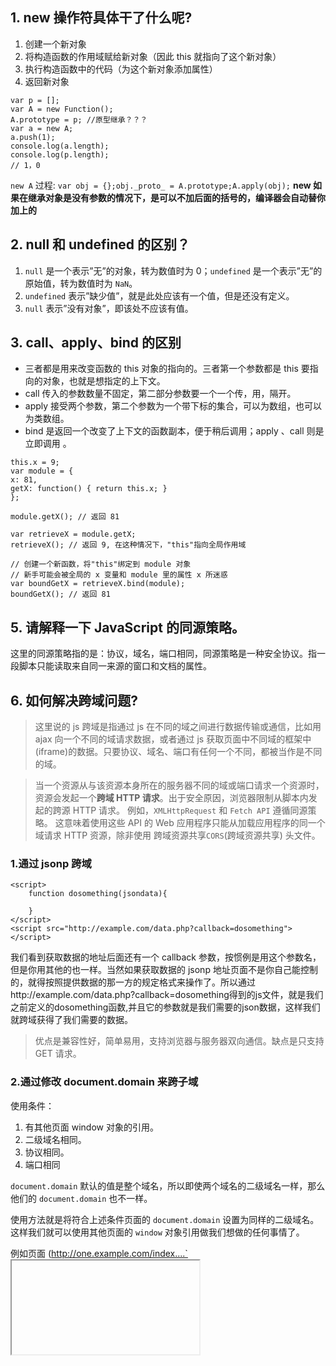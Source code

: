 ## 1. new 操作符具体干了什么呢?

1.  创建一个新对象
2.  将构造函数的作用域赋给新对象（因此 this 就指向了这个新对象）
3.  执行构造函数中的代码（为这个新对象添加属性）
4.  返回新对象

```
var p = [];
var A = new Function();
A.prototype = p; //原型继承？？？
var a = new A;
a.push(1);
console.log(a.length);
console.log(p.length);
// 1，0
```

`new A` 过程:
`var obj = {};obj._proto_ = A.prototype;A.apply(obj);`
**new 如果在继承对象是没有参数的情况下，是可以不加后面的括号的，编译器会自动替你加上的**

## 2. null 和 undefined 的区别？

1.  `null` 是一个表示”无”的对象，转为数值时为 0；`undefined` 是一个表示”无”的原始值，转为数值时为 `NaN`。
2.  `undefined` 表示”缺少值”，就是此处应该有一个值，但是还没有定义。
3.  `null` 表示”没有对象”，即该处不应该有值。

## 3. call、apply、bind 的区别

* 三者都是用来改变函数的 this 对象的指向的。三者第一个参数都是 this 要指向的对象，也就是想指定的上下文。
* call 传入的参数数量不固定，第二部分参数要一个一个传，用，隔开。
* apply 接受两个参数，第二个参数为一个带下标的集合，可以为数组，也可以为类数组。
* bind 是返回一个改变了上下文的函数副本，便于稍后调用；apply 、call 则是立即调用 。

```
this.x = 9;
var module = {
x: 81,
getX: function() { return this.x; }
};

module.getX(); // 返回 81

var retrieveX = module.getX;
retrieveX(); // 返回 9, 在这种情况下，"this"指向全局作用域

// 创建一个新函数，将"this"绑定到 module 对象
// 新手可能会被全局的 x 变量和 module 里的属性 x 所迷惑
var boundGetX = retrieveX.bind(module);
boundGetX(); // 返回 81
```

## 5. 请解释一下 JavaScript 的同源策略。

这里的同源策略指的是：协议，域名，端口相同，同源策略是一种安全协议。指一段脚本只能读取来自同一来源的窗口和文档的属性。

## 6. 如何解决跨域问题?

> 这里说的 js 跨域是指通过 js 在不同的域之间进行数据传输或通信，比如用 ajax 向一个不同的域请求数据，或者通过 js 获取页面中不同域的框架中(iframe)的数据。只要协议、域名、端口有任何一个不同，都被当作是不同的域。

> 当一个资源从与该资源本身所在的服务器不同的域或端口请求一个资源时，资源会发起一个**跨域 HTTP 请求**。出于安全原因，浏览器限制从脚本内发起的跨源 HTTP 请求。 例如，`XMLHttpRequest` 和 `Fetch API` 遵循同源策略。 这意味着使用这些 API 的 Web 应用程序只能从加载应用程序的同一个域请求 HTTP 资源，除非使用 跨域资源共享`CORS`(跨域资源共享) 头文件。

### 1.通过 jsonp 跨域

```
<script>
    function dosomething(jsondata){

    }
</script>
<script src="http://example.com/data.php?callback=dosomething"></script>
```

我们看到获取数据的地址后面还有一个 callback 参数，按惯例是用这个参数名，但是你用其他的也一样。当然如果获取数据的 jsonp 地址页面不是你自己能控制的，就得按照提供数据的那一方的规定格式来操作了。所以通过http://example.com/data.php?callback=dosomething得到的js文件，就是我们之前定义的dosomething函数,并且它的参数就是我们需要的json数据，这样我们就跨域获得了我们需要的数据。

> 优点是兼容性好，简单易用，支持浏览器与服务器双向通信。缺点是只支持 GET 请求。

### 2.通过修改 document.domain 来跨子域

使用条件：

1.  有其他页面 window 对象的引用。
2.  二级域名相同。
3.  协议相同。
4.  端口相同

`document.domain` 默认的值是整个域名，所以即使两个域名的二级域名一样，那么他们的 `document.domain` 也不一样。

使用方法就是将符合上述条件页面的 `document.domain` 设置为同样的二级域名。这样我们就可以使用其他页面的 `window` 对象引用做我们想做的任何事情了。

例如页面 (http://one.example.com/index....`<iframe>`

```
<iframe id="iframe" src="http://two.example.com/iframe.html"></iframe>
```

在 iframe.html 中使用 JavaScript 将 `document.domain` 设置好，也就是 example.com。

```
var iframe = document.getElementById('iframe');

document.domain = 'example.com';

iframe.contentDocument; // 框架的 document 对象
iframe.contentWindow; // 框架的 window 对象
```

这样，我们就可以获得对框架的完全控制权了。

### 3.使用 window.name 来进行跨域

```
window.name = "My window's name";
location.href = "http://www.qq.com/";

// 再检测 window.name

window.name; // My window's name
```

在一个标签里面跳转网页的话，我们的 `window.name` 是不会改变的。由于安全原因，浏览器始终会保持 `window.name` 是 `string` 类型。

基于这个思想，我们可以在某个页面设置好 `window.name` 的值，然后跳转到另外一个页面。在这个页面中就可以获取到我们刚刚设置的 `window.name` 了。

```
var iframe = document.getElementById('iframe');
var data = '';

iframe.onload = function() {
    data = iframe.contentWindow.name;
};
```

> 因为两个页面完全不同源，出现了报错由于 window.name 不随着 URL 的跳转而改变，所以我们使用一个暗黑技术来解决这个问题：

```
var iframe = document.getElementById('iframe');
var data = '';

iframe.onload = function() {
    iframe.onload = function(){
        data = iframe.contentWindow.name;
    }
    iframe.src = 'about:blank';
};
```

> 或者将里面的 about:blank 替换成某个同源页面（最好是空页面，减少加载时间）。这种方法与 `document.domain` 方法相比，放宽了域名后缀要相同的限制，可以从任意页面获取 `string` 类型的数据。

### 4.使用 HTML5 中新引进的 window.postMessage 方法来跨域传送数据

```
windowObj.postMessage(message, targetOrigin);
```

* `windowObj`: 接受消息的 Window 对象。
* `message`: 在最新的浏览器中可以是对象。
* `targetOrigin`: 目标的源，`*` 表示任意。

这个方法非常强大，无视协议，端口，域名的不同

```
var windowObj = window; // 可以是其他的 Window 对象的引用
var data = null;

addEventListener('message', function(e){
    if(e.origin == 'http://jasonkid.github.io/fezone') {
        data = e.data;

        e.source.postMessage('Got it!', '*');
    }
});
```

`message` 事件就是用来接收 `postMessage` 发送过来的请求的。函数参数的属性有以下几个：

* `origin`: 发送消息的 window 的源。
* `data`: 数据。
* `source`: 发送消息的 Window 对象。

### 5.CORS

服务器端对于 `CORS` 的支持，主要就是通过设置 `Access-Control-Allow-Origin` 来进行的。如果浏览器检测到相应的设置，就可以允许 Ajax 进行跨域的访问。

## 7. 说说严格模式的限制

> 变量必须声明后再使用函数的参数不能有同名属性，否则报错禁止 this 指向全局对象不能使用 with 语句增加了保留字
> arguments 不会自动反映函数参数的变化设立”严格模式”的目的：消除 Javascript 语法的一些不合理、不严谨之处，减少一些怪异行为;
> 消除代码运行的一些不安全之处，保证代码运行的安全；提高编译器效率，增加运行速度；为未来新版本的 Javascript 做好铺垫。

## 8. 请解释什么是事件代理

事件代理（Event Delegation），又称之为事件委托。即是把原本需要绑定的事件委托给父元素，让父元素担当事件监听的职务。事件代理的原理是 DOM 元素的事件冒泡。使用事件代理的好处是可以提高性能

## 9. Event Loop、消息队列、事件轮询

> 异步函数在执行结束后，会在事件队列中添加一个事件（回调函数）(遵循先进先出原则)，主线程中的代码执行完毕后（即一次循环结束），下一次循环开始就在事件队列中“读取”事件，然后调用它所对应的回调函数。这个过程是循环不断的，所以整个的这种运行机制又称为 Event Loop（事件循环）

> 主线程运行的时候，产生堆（heap）和栈（stack），栈中的代码（同步任务）调用各种外部 API，它们在”任务队列”中加入各种事件（click，load，done）。只要栈中的代码执行完毕，主线程就会去读取”任务队列”，依次执行那些事件所对应的回调函数。

> 执行栈中的代码（同步任务），总是在读取”任务队列”（异步任务）之前执行。

## 10. ES6 的了解

es6 是一个新的标准，它包含了许多新的语言特性和库，是 JS 最实质性的一次升级。比如’箭头函数’、’字符串模板’、’generators(生成器)’、’async/await’、’解构赋值’、’class’等等，还有就是引入 module 模块的概念。

**箭头函数**可以让 `this` 指向固定化，这种特性很有利于封装回调函数

1.  函数体内的 `this` 对象，就是定义时所在的对象，而不是使用时所在的对象。
2.  不可以当作构造函数，也就是说，不可以使用 `new`命令，否则会抛出一个错误。
3.  不可以使用 `arguments` 对象，该对象在函数体内不存在。如果要用，可以用 Rest 参数代替
4.  不可以使用 `yield` 命令，因此箭头函数不能用作 `Generator` 函数。

**async/await** 是写异步代码的新方式，以前的方法有回调函数和 Promise。

* `async/await` 是基于 `Promise` 实现的，它不能用于普通的回调函数。
* `async/await` 与 `Promise` 一样，是非阻塞的。
* `async/await` 使得异步代码看起来像同步代码，这正是它的魔力所在。

## 11. 说说你对 Promise 的理解

> Promise 是异步编程的一种解决方案，比传统的解决方案——回调函数和事件监听——更合理和更强大。

> 所谓 Promise，简单说就是一个容器，里面保存着某个未来才会结束的事件（通常是一个异步操作）的结果。从语法上说，Promise 是一个对象，从它可以获取异步操作的消息。Promise 提供统一的 API，各种异步操作都可以用同样的方法进行处理。

Promise 对象有以下两个特点:

* 对象的状态不受外界影响，Promise 对象代表一个异步操作，有三种状态：Pending（进行中）、Resolved（已完成，又称 Fulfilled）和 Rejected（已失败）
* 一旦状态改变，就不会再变，任何时候都可以得到这个结果。

## 12. 说说你对 AMD 和 Commonjs 的理解

### 1. CommonJS

`CommonJS` 规范是诞生比较早的。NodeJS 就采用了 CommonJS。加载模块是同步的，也就是说，只有加载完成，才能执行后面的操作。

```
var clock = require('clock');
clock.start();
```

> 这种写法适合服务端，因为在服务器读取模块都是在本地磁盘，加载速度很快。但是如果在客户端，加载模块的时候有可能出现“假死”状况。比如上面的例子中 clock 的调用必须等待 clock.js 请求成功，加载完毕。那么，能不能异步加载模块呢？

### 2. AMD

AMD，即 (Asynchronous Module Definition)，这种规范是异步的加载模块，requireJs 应用了这一规范。先定义所有依赖，然后在加载完成后的回调函数中执行。非同步加载模块，允许指定回调函数。

```
require(['clock'],function(clock){
  clock.start();
});
```

### 3. CMD

CMD (Common Module Definition), 是 seajs 推崇的规范，CMD 则是依赖就近，用的时候再 require

```
define(function(require, exports, module) {
   var clock = require('clock');
   clock.start();
});
```

## 13.lazyload

场景：涉及到图片，falsh 资源 , iframe, 网页编辑器(类似 FCK)等占用较大带宽，且这些模块暂且不在浏览器可视区内,因此可以使用 lazyload 在适当的时候加载该类资源.

优点：提升用户的体验，如果图片数量较大，打开页面的时候要将将页面上所有的图片全部获取加载，很可能会出现卡顿现象，影响用户体验。因此，有选择性地请求图片，这样能明显减少了服务器的压力和流量，也能够减小浏览器的负担。

原理:首先在渲染时，图片引用默认图片，然后把真实地址放在 `data-\*`属性上面。`<image src='./../assets/default.png' :data-src='item.allPics' class='lazyloadimg'>`然后是监听滚动，直接用`window.onscroll` 就可以了，但是要注意一点的是类似于 `window`的 `scroll` 和 `resize`，还有 `mousemove`这类触发很频繁的事件，最好用节流(throttle)或防抖函数(debounce)来控制一下触发频率。接着要判断图片是否出现在了视窗里面，主要是三个高度：1，当前 body 从顶部滚动了多少距离。2，视窗的高度。3，当前图片距离顶部的距离

实现：lazyload 的难点在如何在适当的时候加载用户需要的资源(这里用户需要的资源指该资源呈现在浏览器可视区域)。因此我们需要知道几点信息来确定目标是否已呈现在客户区,其中包括：

1.  当前 body 从顶部滚动了多少距离
2.  视窗的高度.
3.  当前图片距离顶部的距离

```
window.onscroll =_.throttle(this.watchscroll, 200);
watchscroll () {
  var bodyScrollHeight =  document.body.scrollTop;// body滚动高度
  var windowHeight = window.innerHeight;// 视窗高度
  var imgs = document.getElementsByClassName('lazyloadimg');
  for (var i =0; i < imgs.length; i++) {
    var imgHeight = imgs[i].offsetTop;// 图片距离顶部高度  
    if (imgHeight  < windowHeight  + bodyScrollHeight) {
       imgs[i].src = imgs[i].getAttribute('data-src');
       img[i].className = img[i].className.replace('lazyloadimg','')
    }
  }
}
```

## 14. Debounce、throttle

> 以下场景往往由于事件频繁被触发，因而频繁执行 DOM 操作、资源加载等重行为，导致 UI 停顿甚至浏览器崩溃。

1.  window 对象的 resize、scroll 事件
2.  拖拽时的 mousemove 事件
3.  射击游戏中的 mousedown、keydown 事件
4.  文字输入、自动完成的 keyup 事件

### Debounce(防抖)

#### 定义

> 当调用动作 n 毫秒后，才会执行该动作，若在这 n 毫秒内又调用此动作则将重新计算执行时间。可以把多个顺序地调用合并成一次。

#### 实例

> 1.  调整桌面浏览器窗口大小的时候，会触发很多次 resize 事件
> 2.  基于 AJAX 请求的自动完成功能，通过 keypress 触发

#### 实现

```
/**
* 空闲控制 返回函数连续调用时，空闲时间必须大于或等于 idle，action 才会执行
* @param idle   {number}    空闲时间，单位毫秒
* @param action {function}  请求关联函数，实际应用需要调用的函数
* @return {function}    返回客户调用函数
*/
debounce(idle,action)

var debounce = function(idle, action){
  var last
  return function(){
    var _this = this, args = arguments
    clearTimeout(last)
    last = setTimeout(function(){
        action.apply(_this, args)
    }, idle)
  }
}
```

### Throttle（节流阀）

#### 定义

> 预先设定一个执行周期，当调用动作的时刻大于等于执行周期则执行该动作，然后进入下一个新周期。只允许一个函数在 X 毫秒内执行一次。

> 不同点:跟 debounce 主要的不同在于，throttle 保证 X 毫秒内至少执行一次。

#### 实例：

> 1.  无限滚动

#### 实现

```
/**
* 频率控制 返回函数连续调用时，action 执行频率限定为 次 / delay
* @param delay  {number}    延迟时间，单位毫秒
* @param action {function}  请求关联函数，实际应用需要调用的函数
* @return {function}    返回客户调用函数
*/
throttle(delay,action)

var throttle = function(delay, action){
  var last = 0;
  return function(){
    var curr = +new Date()
    if (curr - last > delay){
      action.apply(this, arguments)
      last = curr
    }
  }
}
```

### requestAnimationFrame

> 告诉浏览器您希望执行动画并请求浏览器在下一次重绘之前调用指定的函数来更新动画。该方法使用一个回调函数作为参数，这个回调函数会在浏览器重绘之前调用。是另一种限速执行的方式。跟 `_.throttle(dosomething, 16)` 等价。它是高保真的，如果追求更好的精确度的话，可以用浏览器原生的 API 。

#### 优点

* 动画保持 60fps（每一帧 16 ms），浏览器内部决定渲染的最佳时机
* 简洁标准的 API，后期维护成本低

#### 缺点

* 动画的开始/取消需要开发者自己控制，不像 ‘.debounce’ 或 ‘.throttle’由函数内部处理。
* 浏览器标签未激活时，一切都不会执行。
* 尽管所有的现代浏览器都支持 rAF ，IE9，Opera Mini 和 老的 Android 还是需要打补丁。
* Node.js 不支持，无法在服务器端用于文件系统事件。

实现如下：

```
var latestKnownScrollY = 0,
    ticking = false,
  item = document.querySelectorAll('.item');


function update() {
    // reset the tick so we can
    // capture the next onScroll
    ticking = false;

  item[0].style.width = latestKnownScrollY + 100 + 'px';
}


function onScroll() {
    latestKnownScrollY = window.scrollY; //No IE8
    requestTick();
}

function requestTick() {
    if(!ticking) {
        requestAnimationFrame(update);
    }
    ticking = true;
}

 window.addEventListener('scroll', onScroll, false);


/// THROTTLE

function throttled_version() {
   item[1].style.width = window.scrollY + 100 + 'px';
}

 window.addEventListener('scroll', _.throttle(throttled_version, 16), false);
```

### 如何使用 debounce 和 throttle 以及常见的坑

> 1.  不止一次地调用 \_.debounce 方法：

```
// 错误
$(window).on('scroll', function() {
   _.debounce(doSomething, 300);
});
// 正确
$(window).on('scroll', _.debounce(doSomething, 200));
```

### 总结

> * `debounce`：把触发非常频繁的事件（比如按键）合并成一次执行。
> * `throttle`：保证每 X 毫秒恒定的执行次数，比如每 200ms 检查下滚动位置，并触发 CSS 动画。
> * `requestAnimationFrame`：可替代 `throttle` ，函数需要重新计算和渲染屏幕上的元素时，想保证动画或变化的平滑性，可以用它。注意：IE9 不支持。

## 15 console

1.  `console.log console.warn console.info console.error`
2.  `console.group & console.groupEnd`
3.  `console.table`
4.  `console.log('%chello world', 'background-image:-webkit-gradient( linear, left top, right top, color-stop(0, #f22));`
5.  `console.assert`
6.  `console.count`
7.  `console.dir`
8.  `console.time & console.timeEnd`
9.  `console.profile & console.timeLime`
10. `keys & values`
11. `monitor & unmonitor`

## 16. jsDOM 操作有原生的 insertBefore 函数，但是没有 insertAfter，实现一个 insertAfter 函数

> js 原生方法 insertBefore 用于在某个元素之前插入新元素语法：`parentElement.insertBefore(newElement, referElement)`

* 1.  如果要插入的 newElement 已经在 DOM 树中存在，那么执行此方法会将该节点从 DOM 树中移除。
* 2.  如果`referElement`为 null，那么`newElement` 会被添加到父节点的子节点末尾

实现 insertAfter 功能

```
function insertAfter(newNode, referenceNode) {
    referenceNode.parentNode.insertBefore(newNode, referenceNode.nextSibling);
}
```

## 17.怎么设置多个 window.onload 事件（类似像 jquery 一样可以同时存在多个$(document).ready()事件）

```
/*
*假设有2个函数firstFunction和secondFunction需要在网页加载完毕时执行， 需要绑定到window。onload。如果通过：
*
* window.onload = firstFunction;
* window.onload = secondFunction;
* 结果是只有secondFunction会执行，secondFunction会覆盖firstFunction。
*/

/*
*正确的方式是：
* Javascript 共享onload事件处理方法：
*/
//1.在需要绑定的函数不是很多时，可以创建一个匿名函数容纳需绑定的函数，再将该匿名函数绑定至window。onload函数
window.onload = function()
    {
      firstFunction();
      secondFunction();
    }

//2.实现一个函数addLoadEvent，如下

function addLoadEvent(func)
    {
      var oldOnLoad = window.onload;
      if(typeof window.onload != 'function')
      {
        window.onload = func;
      }
      else
      {
        window.onload = function()
        {
          oldOnLoad();
          func();
        }

      }
    }

addLoadEvent(firstFunction);
addLoadEvent(secondFunction);
```

## 18.XML 和 JSON 的区别？

1.  数据体积方面。
    JSON 相对于 XML 来讲，数据的体积小，传递的速度更快些。

2.  数据交互方面。
    JSON 与 JavaScript 的交互更加方便，更容易解析处理，更好的数据交互。

3.  数据描述方面。
    JSON 对数据的描述性比 XML 较差。

4.  传输速度方面。
    JSON 的速度要远远快于 XML。

## 19. 谈谈你对 webpack 的看法

`WebPack` 是一个模块打包工具，你可以使用`WebPack`管理你的模块依赖，并编绎输出模块们所需的静态文件。它能够很好地管理、打包 Web 开发中所用到的`HTML、JavaScript、CSS`以及各种静态文件（图片、字体等），让开发过程更加高效。对于不同类型的资源，`webpack`有对应的模块加载器。`webpack`模块打包器会分析模块间的依赖关系，最后 生成了优化且合并后的静态资源。

### 两大特色

1.  code splitting（可以自动完成）

2.  loader 可以处理各种类型的静态文件，并且支持串联操作

### 新特性

1.  对 CommonJS 、 AMD 、ES6 的语法做了兼容

2.  对 js、css、图片等资源文件都支持打包

3.  串联式模块加载器以及插件机制，让其具有更好的灵活性和扩展性，例如提供对 CoffeeScript、ES6 的支持

4.  有独立的配置文件 webpack.config.js

5.  可以将代码切割成不同的 chunk，实现按需加载，降低了初始化时间

6.  支持 SourceUrls 和 SourceMaps，易于调试

7.  具有强大的 Plugin 接口，大多是内部插件，使用起来比较灵活

8.  webpack 使用异步 IO 并具有多级缓存。这使得 webpack 很快且在增量编译上更加快

## 20.创建 ajax 过程

1.  创建 XMLHttpRequest 对象,也就是创建一个异步调用对象.

2.  创建一个新的 HTTP 请求,并指定该 HTTP 请求的方法、URL 及验证信息.

3.  设置响应 HTTP 请求状态变化的函数.

4.  发送 HTTP 请求.

5.  获取异步调用返回的数据.

6.  使用 JavaScript 和 DOM 实现局部刷新.

```
function createXHR() {
    if (typeof XMLHttpRequest != 'undefined') {
        return new XMLHttpRequest();
    } else if (typeof ActiveXObject != 'undefined') {
        if (typeof arguments.callee.activeXString != 'string') {
            var versions = [
                "MSXML2.XMLHtpp.6.0", "MSXML2.XMLHttp.3.0", "MSXML2.XMLHttp"
            ], i, len;
            for (i = 0, len = versions.length; i < len; i++) {
                try {
                    new ActiveXObject(versions[i]);
                    arguments.callee.activeXString = versions[i];
                    break;
                } catch (ex) {
                    // 跳过
                }
            }
            return new ActiveXObject(arguments.callee.activeXString);
        }
    } else {
        throw new Error('no xhr object')
    }
}

var xhr = createXHR();
var xhr = XMLHttpRequest();
xhr.onreadystatechange = function () {
    if (xhr.readyState == 4) {
        if ((xhr.status >= 200 && xhr.status < 300) || xhr.status == 304) {
            alert(xhr.responseText);
        } else {
            alert('Request was unsuccessful' + xhr.status);
        }
    }
}

xhr.open('get', '/index', true);
xhr.send(null);

xhr.open('post', '/index', true);
xhr.setRequestHeader("Content-Type", "application/x-www-form-urlencoded");
var form = document.getElementById('form');
        xhr.send(form);
```

## 21.Javascript 垃圾回收方法

### 标记清除（mark and sweep）

这是 JavaScript 最常见的垃圾回收方式，当变量进入执行环境的时候，比如函数中声明一个变量，垃圾回收器将其标记为“进入环境”，当变量离开环境的时候（函数执行结束）将其标记为“离开环境”。

垃圾回收器会在运行的时候给存储在内存中的所有变量加上标记，然后去掉环境中的变量以及被环境中变量所引用的变量（闭包），在这些完成之后仍存在标记的就是要删除的变量了

### 引用计数(reference counting)

在低版本 IE 中经常会出现内存泄露，很多时候就是因为其采用引用计数方式进行垃圾回收。引用计数的策略是跟踪记录每个值被使用的次数，当声明了一个 变量并将一个引用类型赋值给该变量的时候这个值的引用次数就加 1，如果该变量的值变成了另外一个，则这个值得引用次数减 1，当这个值的引用次数变为 0 的时 候，说明没有变量在使用，这个值没法被访问了，因此可以将其占用的空间回收，这样垃圾回收器会在运行的时候清理掉引用次数为 0 的值占用的空间。

在 IE 中虽然 JavaScript 对象通过标记清除的方式进行垃圾回收，但 BOM 与 DOM 对象却是通过引用计数回收垃圾的，也就是说只要涉及 B

## 22.DOM 操作——怎样添加、移除、移动、复制、创建和查找节点。

### 创建新节点

```
createDocumentFragment()    //创建一个DOM片段

createElement()   //创建一个具体的元素

createTextNode()   //创建一个文本节点
```

### 添加、移除、替换、插入

```
appendChild()

removeChild()

replaceChild()

insertBefore() //并没有insertAfter()
```

### 查找

```
getElementsByTagName()    //通过标签名称

getElementsByName()    //通过元素的Name属性的值(IE容错能力较强，
会得到一个数组，其中包括id等于name值的)

getElementById()    //通过元素Id，唯一性
```

## 23.js 延迟加载的方式有哪些？

1.  defer
2.  async
3.  动态创建 DOM 方式（创建 script，插入到 DOM 中，加载完毕后 callBack）
4.  按需异步载入 js
5.  创建并插入 iframe，让它异步执行 js

## 24. 哪些操作会造成内存泄漏？

* 内存泄漏指任何对象在您不再拥有或需要它之后仍然存在。
* 垃圾回收器定期扫描对象，并计算引用了每个对象的其他对象的数量。如果一个对象的引用数量为 0（没有其他对象引用过该对象），或对该对象的惟一引用是循环的，那么该对象的内存即可回收。
* setTimeout 的第一个参数使用字符串而非函数的话，会引发内存泄漏。
* 闭包、控制台日志、循环（在两个对象彼此引用且彼此保留时，就会产生一个循环）

## 25. 为什么要有同源限制？

我们举例说明：比如一个黑客程序，他利用 Iframe 把真正的银行登录页面嵌到他的页面上，当你使用真实的用户名，密码登录时，他的页面就可以通过 Javascript 读取到你的表单中 input 中的内容，这样用户名，密码就轻松到手了。

## 26. 实现一个函数 clone，可以对 JavaScript 中的 5 种主要的数据类型（包括 Number、String、Object、Array、Boolean）进行值复制

```
Object.prototype.clone = function () {
    var o = this.constructor === Array ? [] : {};
    for (var e in this) {
        o[e] = typeof this[e] === "object" ? this[e].clone() : this[e];
    }
    return o;
}
```

## 27.如何删除一个 cookie

1.  将时间设为当前时间往前一点。

```
var date = new Date();

date.setDate(date.getDate() - 1);//真正的删除
```

`setDate()`方法用于设置一个月的某一天。

2.  expires 的设置

`document.cookie = 'user='+ encodeURIComponent('name') + ';expires = ' + new Date(0)`

## 28.document.write()的用法

`document.write()`方法可以用在两个方面：页面载入过程中用实时脚本创建页面内容，以及用延时脚本创建本窗口或新窗口的内容。
`document.write`只能重绘整个页面。`innerHTML`可以重绘页面的一部分

## 29.编写一个方法 求一个字符串的字节长度

```
function GetBytes(str) {
    var len = str.length;
    var bytes = len;
    for (var i = 0; i < len; i++) {
        if (str.charCodeAt(i) > 255) bytes++;
    }
    return bytes;
}
alert(GetBytes("你好,as"));
```

## 30.attribute 和 property 的区别是什么？

* `attribute` 是 `dom` 元素在文档中作为 `html` 标签拥有的属性；
* `property` 就是 `dom` 元素在 `js` 中作为对象拥有的属性。

> 对于 `html` 的标准属性来说，`attribute` 和 `property` 是同步的，是会自动更新的，但是对于自定义的属性来说，他们是不同步的，

## 31.===运算符判断相等的流程是怎样的

1.  如果两个值不是相同类型，它们不相等
2.  如果两个值都是 null 或者都是 undefined，它们相等
3.  如果两个值都是布尔类型 true 或者都是 false，它们相等
4.  如果其中有一个是**NaN**，它们不相等
5.  如果都是数值型并且数值相等，他们相等， -0 等于 0
6.  如果他们都是字符串并且在相同位置包含相同的 16 位值，他它们相等；如果在长度或者内容上不等，它们不相等；两个字符串显示结果相同但是编码不同==和===都认为他们不相等
7.  如果他们指向相同对象、数组、函数，它们相等；如果指向不同对象，他们不相等

## 32.==运算符判断相等的流程是怎样的

1.  如果两个值类型相同，按照===比较方法进行比较
2.  如果类型不同，使用如下规则进行比较

* 如果其中一个值是 null，另一个是 undefined，它们相等
* 如果一个值是**数字**另一个是**字符串**，将**字符串转换为数字**进行比较
* 如果有布尔类型，将**true 转换为 1，false 转换为 0**，然后用==规则继续比较
* 如果一个值是对象，另一个是数字或字符串，将对象转换为原始值然后用==规则继续比较
* **其他所有情况都认为不相等**

## 33.对象到字符串的转换步骤

1.  如果对象有`toString()`方法，javascript 调用它。如果返回一个原始值（primitive value 如：`string number boolean`）,将这个值转换为字符串作为结果
2.  如果对象没有`toString()`方法或者返回值不是原始值，javascript 寻找对象的`valueOf()`方法，如果存在就调用它，返回结果是原始值则转为字符串作为结果
3.  否则，javascript 不能从`toString()`或者`valueOf()`获得一个原始值，此时`throws a TypeError`

## 34.对象到数字的转换步骤

1.  如果对象有`valueOf()`方法并且返回元素值，javascript 将返回值转换为数字作为结果
2.  否则，如果对象有`toString()`并且返回原始值，javascript 将返回结果转换为数字作为结果
3.  否则，`throws a TypeError`

## 35.<,>,<=,>=的比较规则

所有比较运算符都支持任意类型，但是**比较只支持数字和字符串**，所以需要执行必要的转换然后进行比较，转换规则如下:

1.  如果操作数是对象，转换为原始值：如果`valueOf`方法返回原始值，则使用这个值，否则使用`toString`方法的结果，如果转换失败则报错
2.  经过必要的对象到原始值的转换后，如果两个操作数都是字符串，按照字母顺序进行比较（他们的 16 位 unicode 值的大小）
3.  否则，如果有一个操作数不是字符串，**将两个操作数转换为数字**进行比较

## 36. +运算符工作流程

1.  如果有操作数是对象，转换为原始值
2.  此时如果有**一个操作数是字符串**，其他的操作数都转换为字符串并执行连接
3.  否则：**所有操作数都转换为数字并执行加法**

## 37.函数内部 arguments 变量有哪些特性,有哪些属性,如何将它转换为数组

* `arguments`所有函数中都包含的一个局部变量，是一个类数组对象，对应函数调用时的实参。如果函数定义同名参数会在调用时覆盖默认对象
* `arguments[index]`分别对应函数调用时的实参，并且通过 arguments 修改实参时会同时修改实参
* `arguments.length`为实参的个数（Function.length 表示形参长度）
* `arguments.callee`为当前正在执行的函数本身，使用这个属性进行递归调用时需注意`this`的变化
* `arguments.caller`为调用当前函数的函数（已被遗弃）
* 转换为数组：`var args = Array.prototype.slice.call(arguments, 0);`

## 38.DOM 事件模型是如何的,编写一个 EventUtil 工具类实现事件管理兼容

* DOM 事件包含捕获（capture）和冒泡（bubble）两个阶段：捕获阶段事件从 window 开始触发事件然后通过祖先节点一次传递到触发事件的 DOM 元素上；冒泡阶段事件从初始元素依次向祖先节点传递直到 window
* 标准事件监听 elem.addEventListener(type, handler, capture)/elem.removeEventListener(type, handler, capture)：handler 接收保存事件信息的 event 对象作为参数，event.target 为触发事件的对象，handler 调用上下文 this 为绑定监听器的对象，event.preventDefault()取消事件默认行为，event.stopPropagation()/event.stopImmediatePropagation()取消事件传递
* 老版本 IE 事件监听 elem.attachEvent('on'+type, handler)/elem.detachEvent('on'+type, handler)：handler 不接收 event 作为参数，事件信息保存在 window.event 中，触发事件的对象为 event.srcElement，handler 执行上下文 this 为 window 使用闭包中调用 handler.call(elem, event)可模仿标准模型，然后返回闭包，保证了监听器的移除。event.returnValue 为 false 时取消事件默认行为，event.cancleBubble 为 true 时取消时间传播
* 通常利用事件冒泡机制托管事件处理程序提高程序性能。

```
/**
 * 跨浏览器事件处理工具。只支持冒泡。不支持捕获
 * @author  (qiu_deqing@126.com)
 */

var EventUtil = {
    getEvent: function (event) {
        return event || window.event;
    },
    getTarget: function (event) {
        return event.target || event.srcElement;
    },
    // 返回注册成功的监听器，IE中需要使用返回值来移除监听器
    on: function (elem, type, handler) {
        if (elem.addEventListener) {
            elem.addEventListener(type, handler, false);
            return handler;
        } else if (elem.attachEvent) {
            var wrapper = function () {
              var event = window.event;
              event.target = event.srcElement;
              handler.call(elem, event);
            };
            elem.attachEvent('on' + type, wrapper);
            return wrapper;
        }
    },
    off: function (elem, type, handler) {
        if (elem.removeEventListener) {
            elem.removeEventListener(type, handler, false);
        } else if (elem.detachEvent) {
            elem.detachEvent('on' + type, handler);
        }
    },
    preventDefault: function (event) {
        if (event.preventDefault) {
            event.preventDefault();
        } else if ('returnValue' in event) {
            event.returnValue = false;
        }
    },
    stopPropagation: function (event) {
        if (event.stopPropagation) {
            event.stopPropagation();
        } else if ('cancelBubble' in event) {
            event.cancelBubble = true;
        }
    },
    /**
     * keypress事件跨浏览器获取输入字符
     * 某些浏览器在一些特殊键上也触发keypress，此时返回null
     **/
     getChar: function (event) {
        if (event.which == null) {
            return String.fromCharCode(event.keyCode);  // IE
        }
        else if (event.which != 0 && event.charCode != 0) {
            return String.fromCharCode(event.which);    // the rest
        }
        else {
            return null;    // special key
        }
     }
};
```

## 39.评价一下三种方法实现继承的优缺点,并改进

```
function Shape() {}

function Rect() {}

// 方法1
Rect.prototype = new Shape();

// 方法2
Rect.prototype = Shape.prototype;

// 方法3
Rect.prototype = Object.create(Shape.prototype);

Rect.prototype.area = function () {
  // do something
};
```

方法 1：

优点：

* 正确设置原型链实现继承
* 父类实例属性得到继承，原型链查找效率提高，也能为一些属性提供合理的默认值

缺点：

* 父类实例属性为引用类型时，不恰当地修改会导致所有子类被修改
* 创建父类实例作为子类原型时，可能无法确定构造函数需要的合理参数，这样提供的参数继承给子类没有实际意义，当子类需要这些参数时应该在构造函数中进行初始化和设置

总结：继承应该是继承方法而不是属性，为子类设置父类实例属性应该是通过在子类构造函数中调用父类构造函数进行初始化

方法 2：

1.  优点：正确设置原型链实现继承
2.  缺点：父类构造函数原型与子类相同。修改子类原型添加方法会修改父类

方法 3：

1.  优点：正确设置原型链且避免方法 1.2 中的缺点
2.  缺点：ES5 方法需要注意兼容性

改进：

1.  所有三种方法应该在子类构造函数中调用父类构造函数实现实例属性初始化

```
function Rect() {
    Shape.call(this);
}
```

2.  用新创建的对象替代子类默认原型，设置`Rect.prototype.constructor = Rect;`保证一致性
3.  第三种方法的 polyfill：

```
function create(obj) {
    if (Object.create) {
        return Object.create(obj);
    }

    function f() {};
    f.prototype = obj;
    return new f();
}
```

## 40.下面这段代码想要循环延时输出结果 0 1 2 3 4,请问输出结果是否正确,如果不正确,请说明为什么,并修改循环内的代码使其输出正确结果

```
for (var i = 0; i < 5; ++i) {
  setTimeout(function () {
    console.log(i + ' ');
  }, 100);
}
```

不能输出正确结果，因为循环中 `setTimeout` 接受的参数函数通过闭包访问变量 `i`。javascript 运行环境为单线程，`setTimeout` 注册的函数需要等待线程空闲才能执行，此时 `for` 循环已经结束，`i` 值为 5.五个定时输出都是 5 修改方法：将 `setTimeout` 放在函数立即调用表达式中，将 `i` 值作为参数传递给包裹函数，创建新闭包

```
// 第一种
for (var i = 0; i < 5; ++i) {
  (function (i) {
    setTimeout(function () {
      console.log(i + ' ');
    }, 100);
  }(i));
}

// 第二种 在每次迭代时都为i创建新的绑定。
for (let i = 0; i < 5; ++i) {
  setTimeout(function () {
    console.log(i + ' ');
  }, 100);
}
```

## 41.如何判断一个对象是否为数组

```
/**
 * 判断一个对象是否是数组，参数不是对象或者不是数组，返回false
 *
 * @param {Object} arg 需要测试是否为数组的对象
 * @return {Boolean} 传入参数是数组返回true，否则返回false
 */
function isArray(arg) {
    if (typeof arg === 'object') {
        return Object.prototype.toString.call(arg) === '[object Array]';
    }
    return false;
}
```

## 42. 如何判断一个对象是否为函数

```
/**
 * 判断对象是否为函数，如果当前运行环境对可调用对象（如正则表达式）
 * 的typeof返回'function'，采用通用方法，否则采用优化方法
 *
 * @param {Any} arg 需要检测是否为函数的对象
 * @return {boolean} 如果参数是函数，返回true，否则false
 */
function isFunction(arg) {
    if (arg) {
        if (typeof (/./) !== 'function') {
            return typeof arg === 'function';
        } else {
            return Object.prototype.toString.call(arg) === '[object Function]';
        }
    } // end if
    return false;
}
```

## 43. 数组去重

### 1.双层循环

```
var array = [1, 1, '1', '1'];

function unique(array) {
    // res用来存储结果
    var res = [];
    for (var i = 0, arrayLen = array.length; i < arrayLen; i++) {
        for (var j = 0, resLen = res.length; j < resLen; j++ ) {
            if (array[i] === res[j]) {
                break;
            }
        }
        // 如果array[i]是唯一的，那么执行完循环，j等于resLen
        if (j === resLen) {
            res.push(array[i])
        }
    }
    return res;
}

console.log(unique(array)); // [1, "1"]
```

优点：兼容性缺点：对象和 NaN 不去重

### 2.indexOf

```
var array = [1, 1, '1'];

function unique(array) {
    var res = [];
    for (var i = 0, len = array.length; i < len; i++) {
        var current = array[i];
        if (res.indexOf(current) === -1) {
            res.push(current)
        }
    }
    return res;
}

console.log(unique(array));
```

缺点：对象和 NaN 不去重

### 3.filter

```
var array = [1, 2, 1, 1, '1'];

// array.concat() 复制出来一份原有的数组，且对复制出来的新数组的操作不会影响到原有数组
function unique(array) {
    return array.concat().sort().filter(function(item, index, array){
        return !index || item !== array[index - 1]
    })
}

console.log(unique(array));
```

缺点：对象不去重 NaN 会被忽略掉

### 4.Object 键值对

```
// 因为 1 和 '1' 是不同的，但是这种方法会判断为同一个值，这是因为对象的键值只能是字符串，所以我们可以使用 typeof item + item 拼成字符串作为 key 值来避免这个问题
// 依然无法正确区分出两个对象，比如 {value: 1} 和 {value: 2}，因为 typeof item + item 的结果都会是 object[object Object]，不过我们可以使用 JSON.stringify 将对象序列化
var array = [{ value: 1 }, { value: 1 }, { value: 2 }, { value: 2 }];

function unique(array) {
    var obj = {};
    return array.filter(function (item, index, array) {
        var key = typeof item + JSON.stringify(item)
        return obj.hasOwnProperty(key) ? false : (obj[key] = true)
    })
}

console.log(unique(array)); // [{value: 1}, {value: 2}]
```

优点：全部去重

### 5.ES6

```
var array = [1, 2, 1, 1, '1'];

function unique(array) {
   return Array.from(new Set(array));
}
console.log(unique(array)); // [1, 2, "1"]
// Set。它类似于数组，但是成员的值都是唯一的，没有重复的值
。
```

简化

```
var unique = (a) => [...new Set(a)]
```

缺点：对象不去重 NaN 去重

## 44. 闭包

```
function mo(){
    var x = 0;
    return function(){
        console.log(++x)
    }
}
var a = mo();
var b = mo();
a();
a();
b();
// 1，2，1
// a再次执行的时候没有走mo()函数，直接走的内部函数，保存了外层的x变量给自己用。
```

## 45.es6 中的扩展运算符...的实现原理

```
var a = {aa:1,bb:2,cc:3};

const {aa,...b} = a;

// babel解构实现
function _objectWithoutProperties(obj, keys) {
    var target = {};
    for (var i in obj) {
        if (keys.indexOf(i) >= 0) continue;
        if (!Object.prototype.hasOwnProperty.call(obj, i)) continue;
        target[i] = obj[i];
    }
    return target;
}

var a = { aa: 1, bb: 2, cc: 3 };

var aa = a.aa,
    b = _objectWithoutProperties(a, ["aa"]);
```

原理就是 es6 直接采用 `for of`，也就是说，所有总有迭代器的对象都能使用扩展运算符，在 es6 里说不能放前面的，但是在 es7 里如果**用于对象**是可以放前面的

## 46. for of 和 for in 区别

`for in` 是键值对形式，`for of` 是输出 value 形式，然后 for of 只要是配置了迭代器，都能遍历。

## 47.箭头函数中的 this

箭头函数的 `this` 一定来自定义时最上层的 `this`，普通函数的 `this` 来自执行者本身。

```
var obj = {
    field: 'hello',
    a: () => { console.log(this) }
}
// obj === window.obj //true
// 所以在定义时obj的this来自window。
// 箭头函数this在定义时指定，所以this来自window。
var obj2 = {
    b: function () {
        console.log(this)
    }
}
console.log(obj === window.obj);
obj.a();
obj2.b();
```

## 48.什么是纯函数

纯函数是指 不依赖于且不改变它作用域之外的变量状态 的函数。也就是说， 纯函数的返回值只由它调用时的参数决定 ，它的执行不依赖于系统的状态（比如：何时、何处调用它——译者注）。

## 49.页面和服务器之间的交互有哪几种

* Ajax
* WebSocket

## 50.长连接与长轮询分别如何实现的？各有哪些优势和劣势？

1.  **轮询**：客户端定时向服务器发送 Ajax 请求，服务器接到请求后马上返回响应信息并关闭连接。

优点：后端程序编写比较容易。

缺点：请求中有大半是无用，浪费带宽和服务器资源。

实例：适于小型应用。

2.  **长轮询**：客户端向服务器发送 Ajax 请求，服务器接到请求后 hold 住连接，直到有新消息才返回响应信息并关闭连接，客户端处理完响应信息后再向服务器发送新的请求。

优点：在无消息的情况下不会频繁的请求。

缺点：服务器 hold 连接会消耗资源。

实例：WebQQ、Hi 网页版、Facebook IM。

另外，对于长连接和 socket 连接也有区分：

1.  **长连接**：在页面里嵌入一个隐蔵 iframe，将这个隐蔵 iframe 的 src 属性设为对一个长连接的请求，服务器端就能源源不断地往客户端输入数据。

优点：消息即时到达，不发无用请求。

缺点：服务器维护一个长连接会增加开销。

实例：Gmail 聊天

2.  **Flash Socket**：在页面中内嵌入一个使用了 Socket 类的 Flash 程序 JavaScript 通过调用此 Flash 程序提供的 Socket 接口与服务器端的 Socket 接口进行通信，JavaScript 在收到服务器端传送的信息后控制页面的显示。

优点：实现真正的即时通信，而不是伪即时。

缺点：客户端必须安装 Flash 插件；非 HTTP 协议，无法自动穿越防火墙。

实例：网络互动游戏。

## 51.单页面应用和多页面应用的区别

1.  应用组成
    * mpa:多个完整页面构成
    * spa:一个外壳页面和多个页面片段构成
2.  跳转方式
    * mpa:
    * spa:把一个页面片段删除或隐藏，加载另一个页面片段显示出来
3.  刷新方式
4.  跳转后公共资源是否重新加载
5.  url 模式
6.  用户体验
7.  能否实现转场动画
8.  页面间数据传递
9.  搜索引擎优化
10. 特别使用范围

## 52.import 和 require 的区别

* 遵循的模块化规范不一样
* 出现的时间不同
* 形式不一样(写法比较多)

### 本质上的差别

1.  CommonJS 还是 ES6 Module 输出都可以看成是一个具备多个属性或者方法的对象；
2.  `default` 是 ES6 Module 所独有的关键字，`export default fs` 输出默认的接口对象，`import fs from 'fs'` 可直接导入这个对象；
3.  ES6 Module 中导入模块的属性或者方法是强绑定的，包括基础类型；而 CommonJS 则是普通的值传递或者引用传递。
